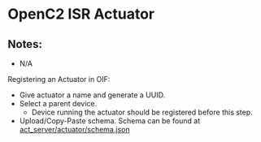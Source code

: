# OpenC2 ISR Actuator

## Notes:
- N/A

Registering an Actuator in OIF:
 - Give actuator a name and generate a UUID.
 - Select a parent device.
    - Device running the actuator should be registered before this step.
 - Upload/Copy-Paste schema. Schema can be found at [act_server/actuator/schema.json](act_server/actuator/schema.json)
